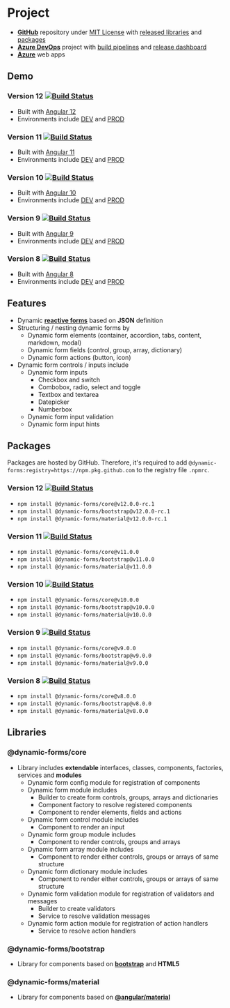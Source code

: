 # **Project**

- [**GitHub**](https://github.com/dynamic-forms/dynamic-forms) repository under [MIT License](https://github.com/dynamic-forms/dynamic-forms/blob/main/LICENSE.md) with [released libraries](https://github.com/dynamic-forms/dynamic-forms/releases) and [packages](https://github.com/dynamic-forms/dynamic-forms/packages)
- [**Azure DevOps**](https://dev.azure.com/alexandergebuhr/dynamic-forms) project with [build pipelines](https://dev.azure.com/alexandergebuhr/dynamic-forms/_build) and [release dashboard](https://dev.azure.com/alexandergebuhr/dynamic-forms/_dashboards/dashboard/75c3b542-d483-4a2c-b7e0-b822a0d4a493)
- [**Azure**](https://dynamic-forms.azurewebsites.net/) web apps

## **Demo**

### **Version 12** [![Build Status](https://dev.azure.com/alexandergebuhr/dynamic-forms/_apis/build/status/dynamic-forms-v12-cd?branchName=12.0.x)](https://dev.azure.com/alexandergebuhr/dynamic-forms/_build/latest?definitionId=22&branchName=12.0.x)

- Built with [Angular 12](https://v12.angular.io/)
- Environments include [DEV](https://dynamic-forms.azurewebsites.net/v12/dev/) and [PROD](https://dynamic-forms.azurewebsites.net/v12/)

### **Version 11** [![Build Status](https://dev.azure.com/alexandergebuhr/dynamic-forms/_apis/build/status/dynamic-forms-v11-cd?branchName=11.0.x)](https://dev.azure.com/alexandergebuhr/dynamic-forms/_build/latest?definitionId=18&branchName=11.0.x)

- Built with [Angular 11](https://v11.angular.io/)
- Environments include [DEV](https://dynamic-forms.azurewebsites.net/v11/dev/) and [PROD](https://dynamic-forms.azurewebsites.net/v11/)

### **Version 10** [![Build Status](https://dev.azure.com/alexandergebuhr/dynamic-forms/_apis/build/status/dynamic-forms-v10-cd?branchName=10.0.x)](https://dev.azure.com/alexandergebuhr/dynamic-forms/_build/latest?definitionId=8&branchName=10.0.x)

- Built with [Angular 10](https://v10.angular.io/)
- Environments include [DEV](https://dynamic-forms.azurewebsites.net/v10/dev/) and [PROD](https://dynamic-forms.azurewebsites.net/v10/)

### **Version 9** [![Build Status](https://dev.azure.com/alexandergebuhr/dynamic-forms/_apis/build/status/dynamic-forms-v9-cd?branchName=9.0.x)](https://dev.azure.com/alexandergebuhr/dynamic-forms/_build/latest?definitionId=4&branchName=9.0.x)

- Built with [Angular 9](https://v9.angular.io/)
- Environments include [DEV](https://dynamic-forms.azurewebsites.net/v9/dev/) and [PROD](https://dynamic-forms.azurewebsites.net/v9/)

### **Version 8** [![Build Status](https://dev.azure.com/alexandergebuhr/dynamic-forms/_apis/build/status/dynamic-forms-v8-cd?branchName=8.0.x)](https://dev.azure.com/alexandergebuhr/dynamic-forms/_build/latest?definitionId=1&branchName=8.0.x)

- Built with [Angular 8](https://v8.angular.io/)
- Environments include [DEV](https://dynamic-forms.azurewebsites.net/v8/dev/) and [PROD](https://dynamic-forms.azurewebsites.net/v8/)

## **Features**

- Dynamic [**reactive forms**](https://angular.io/guide/reactive-forms) based on **JSON** definition
- Structuring / nesting dynamic forms by
  - Dynamic form elements (container, accordion, tabs, content, markdown, modal)
  - Dynamic form fields (control, group, array, dictionary)
  - Dynamic form actions (button, icon)
- Dynamic form controls / inputs include
  - Dynamic form inputs
    - Checkbox and switch
    - Combobox, radio, select and toggle
    - Textbox and textarea
    - Datepicker
    - Numberbox
  - Dynamic form input validation
  - Dynamic form input hints

## **Packages**

Packages are hosted by GitHub. Therefore, it's required to add `@dynamic-forms:registry=https://npm.pkg.github.com` to the registry file `.npmrc`.

### **Version 12** [![Build Status](https://dev.azure.com/alexandergebuhr/dynamic-forms/_apis/build/status/v12/dynamic-forms-v12-publish?branchName=refs/tags/v12.0.0-rc.1)](https://dev.azure.com/alexandergebuhr/dynamic-forms/_build/latest?definitionId=24&branchName=refs/tags/v12.0.0-rc.1)

- `npm install @dynamic-forms/core@v12.0.0-rc.1`
- `npm install @dynamic-forms/bootstrap@v12.0.0-rc.1`
- `npm install @dynamic-forms/material@v12.0.0-rc.1`

### **Version 11** [![Build Status](https://dev.azure.com/alexandergebuhr/dynamic-forms/_apis/build/status/v11/dynamic-forms-v11-publish?branchName=refs/tags/v11.0.0)](https://dev.azure.com/alexandergebuhr/dynamic-forms/_build/latest?definitionId=20&branchName=refs/tags/v11.0.0)

- `npm install @dynamic-forms/core@v11.0.0`
- `npm install @dynamic-forms/bootstrap@v11.0.0`
- `npm install @dynamic-forms/material@v11.0.0`

### **Version 10** [![Build Status](https://dev.azure.com/alexandergebuhr/dynamic-forms/_apis/build/status/v10/dynamic-forms-v10-publish?branchName=refs/tags/v10.0.0)](https://dev.azure.com/alexandergebuhr/dynamic-forms/_build/latest?definitionId=12&branchName=refs/tags/v10.0.0)

- `npm install @dynamic-forms/core@v10.0.0`
- `npm install @dynamic-forms/bootstrap@v10.0.0`
- `npm install @dynamic-forms/material@v10.0.0`

### **Version 9** [![Build Status](https://dev.azure.com/alexandergebuhr/dynamic-forms/_apis/build/status/v9/dynamic-forms-v9-publish?branchName=refs/tags/v9.0.0)](https://dev.azure.com/alexandergebuhr/dynamic-forms/_build/latest?definitionId=11&branchName=refs/tags/v9.0.0)

- `npm install @dynamic-forms/core@v9.0.0`
- `npm install @dynamic-forms/bootstrap@v9.0.0`
- `npm install @dynamic-forms/material@v9.0.0`

### **Version 8** [![Build Status](https://dev.azure.com/alexandergebuhr/dynamic-forms/_apis/build/status/v8/dynamic-forms-v8-publish?branchName=refs/tags/v8.0.0)](https://dev.azure.com/alexandergebuhr/dynamic-forms/_build/latest?definitionId=10&branchName=refs/tags/v8.0.0)

- `npm install @dynamic-forms/core@v8.0.0`
- `npm install @dynamic-forms/bootstrap@v8.0.0`
- `npm install @dynamic-forms/material@v8.0.0`

## **Libraries**

### **@dynamic-forms/core**

- Library includes **extendable** interfaces, classes, components, factories, services and **modules**
  - Dynamic form config module for registration of components
  - Dynamic form module includes
    - Builder to create form controls, groups, arrays and dictionaries
    - Component factory to resolve registered components
    - Component to render elements, fields and actions
  - Dynamic form control module includes
    - Component to render an input
  - Dynamic form group module includes
    - Component to render controls, groups and arrays
  - Dynamic form array module includes
    - Component to render either controls, groups or arrays of same structure
  - Dynamic form dictionary module includes
    - Component to render either controls, groups or arrays of same structure
  - Dynamic form validation module for registration of validators and messages
    - Builder to create validators
    - Service to resolve validation messages
  - Dynamic form action module for registration of action handlers
    - Service to resolve action handlers

### **@dynamic-forms/bootstrap**

- Library for components based on [**bootstrap**](https://getbootstrap.com/) and **HTML5**

### **@dynamic-forms/material**

- Library for components based on [**@angular/material**](https://material.angular.io/)